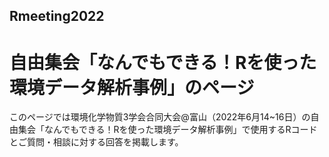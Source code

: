 ## Rmeeting2022
# 自由集会「なんでもできる！Rを使った環境データ解析事例」のページ
  
このページでは環境化学物質3学会合同大会@富山（2022年6月14~16日）の自由集会「なんでもできる！Rを使った環境データ解析事例」で使用するRコードとご質問・相談に対する回答を掲載します。

